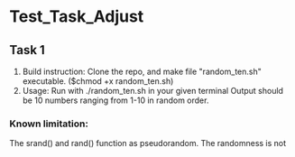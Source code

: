# Test_Task_Adjust

## Task 1  
1. Build instruction: Clone the repo, and make file "random_ten.sh" executable. ($chmod +x random_ten.sh)
2. Usage: Run with ./random_ten.sh in your given terminal
Output should be 10 numbers ranging from 1-10 in random order.

### Known limitation:
The srand() and rand() function as pseudorandom. The randomness is not 
